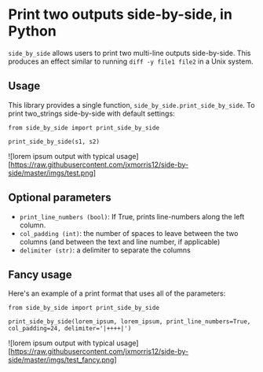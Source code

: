 # Print two outputs side-by-side, in Python 

`side_by_side` allows users to print two multi-line outputs side-by-side. This produces an effect similar to running `diff -y file1 file2` in a Unix system.

## Usage

This library provides a single function, `side_by_side.print_side_by_side`. To print two_strings side-by-side with default settings:

```
from side_by_side import print_side_by_side

print_side_by_side(s1, s2)
```
![lorem ipsum output with typical usage][https://raw.githubusercontent.com/jxmorris12/side-by-side/master/imgs/test.png]

## Optional parameters

* `print_line_numbers (bool)`: If True, prints line-numbers along the left column.
* `col_padding (int)`: the number of spaces to leave between the two columns (and between the text and line number, if applicable)
* `delimiter (str)`: a delimiter to separate the columns


## Fancy usage

Here's an example of a print format that uses all of the parameters:

```
from side_by_side import print_side_by_side

print_side_by_side(lorem_ipsum, lorem_ipsum, print_line_numbers=True, col_padding=24, delimiter='|++++|')
```
![lorem ipsum output with typical usage][https://raw.githubusercontent.com/jxmorris12/side-by-side/master/imgs/test_fancy.png]
